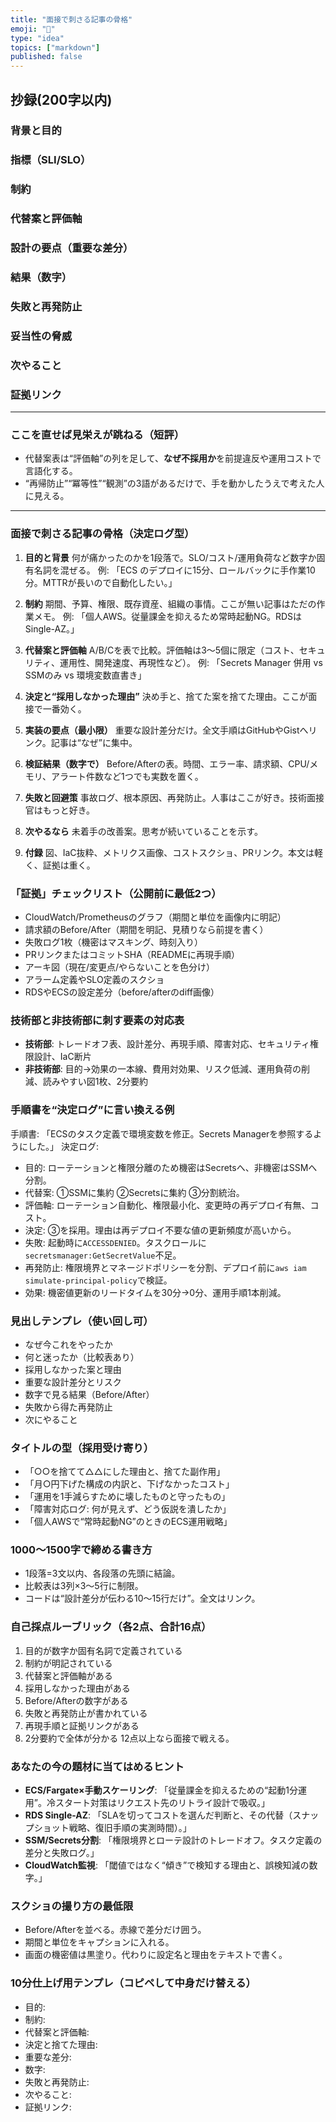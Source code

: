 ```yaml
---
title: "面接で刺さる記事の骨格"
emoji: "🌻"
type: "idea"
topics: ["markdown"]
published: false
---
```


## 抄録(200字以内)
### 背景と目的
### 指標（SLI/SLO）
### 制約
### 代替案と評価軸
### 設計の要点（重要な差分）
### 結果（数字）
### 失敗と再発防止
### 妥当性の脅威
### 次やること
### 証拠リンク
---

### ここを直せば見栄えが跳ねる（短評）

* 代替案表は“評価軸”の列を足して、**なぜ不採用か**を前提違反や運用コストで言語化する。
* “再帰防止”“冪等性”“観測”の3語があるだけで、手を動かしたうえで考えた人に見える。

---

### 面接で刺さる記事の骨格（決定ログ型）

1. **目的と背景**
   何が痛かったのかを1段落で。SLO/コスト/運用負荷など数字か固有名詞を混ぜる。
   例: 「ECS のデプロイに15分、ロールバックに手作業10分。MTTRが長いので自動化したい。」

2. **制約**
   期間、予算、権限、既存資産、組織の事情。ここが無い記事はただの作業メモ。
   例: 「個人AWS。従量課金を抑えるため常時起動NG。RDSはSingle-AZ。」

3. **代替案と評価軸**
   A/B/Cを表で比較。評価軸は3〜5個に限定（コスト、セキュリティ、運用性、開発速度、再現性など）。
   例: 「Secrets Manager 併用 vs SSMのみ vs 環境変数直書き」

4. **決定と“採用しなかった理由”**
   決め手と、捨てた案を捨てた理由。ここが面接で一番効く。

5. **実装の要点（最小限）**
   重要な設計差分だけ。全文手順はGitHubやGistへリンク。記事は“なぜ”に集中。

6. **検証結果（数字で）**
   Before/Afterの表。時間、エラー率、請求額、CPU/メモリ、アラート件数など1つでも実数を置く。

7. **失敗と回避策**
   事故ログ、根本原因、再発防止。人事はここが好き。技術面接官はもっと好き。

8. **次やるなら**
   未着手の改善案。思考が続いていることを示す。

9. **付録**
   図、IaC抜粋、メトリクス画像、コストスクショ、PRリンク。本文は軽く、証拠は重く。

### 「証拠」チェックリスト（公開前に最低2つ）

* CloudWatch/Prometheusのグラフ（期間と単位を画像内に明記）
* 請求額のBefore/After（期間を明記、見積りなら前提を書く）
* 失敗ログ1枚（機密はマスキング、時刻入り）
* PRリンクまたはコミットSHA（READMEに再現手順）
* アーキ図（現在/変更点/やらないことを色分け）
* アラーム定義やSLO定義のスクショ
* RDSやECSの設定差分（before/afterのdiff画像）

### 技術部と非技術部に刺す要素の対応表

* **技術部**: トレードオフ表、設計差分、再現手順、障害対応、セキュリティ権限設計、IaC断片
* **非技術部**: 目的→効果の一本線、費用対効果、リスク低減、運用負荷の削減、読みやすい図1枚、2分要約

### 手順書を“決定ログ”に言い換える例

手順書: 「ECSのタスク定義で環境変数を修正。Secrets Managerを参照するようにした。」
決定ログ:

* 目的: ローテーションと権限分離のため機密はSecretsへ、非機密はSSMへ分割。
* 代替案: ①SSMに集約 ②Secretsに集約 ③分割統治。
* 評価軸: ローテーション自動化、権限最小化、変更時の再デプロイ有無、コスト。
* 決定: ③を採用。理由は再デプロイ不要な値の更新頻度が高いから。
* 失敗: 起動時に`ACCESSDENIED`。タスクロールに`secretsmanager:GetSecretValue`不足。
* 再発防止: 権限境界とマネージドポリシーを分割、デプロイ前に`aws iam simulate-principal-policy`で検証。
* 効果: 機密値更新のリードタイムを30分→0分、運用手順1本削減。

### 見出しテンプレ（使い回し可）

* なぜ今これをやったか
* 何と迷ったか（比較表あり）
* 採用しなかった案と理由
* 重要な設計差分とリスク
* 数字で見る結果（Before/After）
* 失敗から得た再発防止
* 次にやること

### タイトルの型（採用受け寄り）

* 「○○を捨てて△△にした理由と、捨てた副作用」
* 「月○円下げた構成の内訳と、下げなかったコスト」
* 「運用を1手減らすために壊したものと守ったもの」
* 「障害対応ログ: 何が見えず、どう仮説を潰したか」
* 「個人AWSで“常時起動NG”のときのECS運用戦略」

### 1000〜1500字で締める書き方

* 1段落=3文以内、各段落の先頭に結論。
* 比較表は3列×3〜5行に制限。
* コードは“設計差分が伝わる10〜15行だけ”。全文はリンク。

### 自己採点ルーブリック（各2点、合計16点）

1. 目的が数字か固有名詞で定義されている
2. 制約が明記されている
3. 代替案と評価軸がある
4. 採用しなかった理由がある
5. Before/Afterの数字がある
6. 失敗と再発防止が書かれている
7. 再現手順と証拠リンクがある
8. 2分要約で全体が分かる
   12点以上なら面接で戦える。

### あなたの今の題材に当てはめるヒント

* **ECS/Fargate×手動スケーリング**: 「従量課金を抑えるための“起動1分運用”。冷スタート対策はリクエスト先のリトライ設計で吸収。」
* **RDS Single-AZ**: 「SLAを切ってコストを選んだ判断と、その代替（スナップショット戦略、復旧手順の実測時間）。」
* **SSM/Secrets分割**: 「権限境界とローテ設計のトレードオフ。タスク定義の差分と失敗ログ。」
* **CloudWatch監視**: 「閾値ではなく“傾き”で検知する理由と、誤検知減の数字。」

### スクショの撮り方の最低限

* Before/Afterを並べる。赤線で差分だけ囲う。
* 期間と単位をキャプションに入れる。
* 画面の機密値は黒塗り。代わりに設定名と理由をテキストで書く。

### 10分仕上げ用テンプレ（コピペして中身だけ替える）

* 目的:
* 制約:
* 代替案と評価軸:
* 決定と捨てた理由:
* 重要な差分:
* 数字:
* 失敗と再発防止:
* 次やること:
* 証拠リンク:
